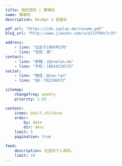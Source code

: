 ```yaml
---
title: 我的简历 | 黄靖钧
name: 黄靖钧
description: DevOps & 容器云

pdf_url: "https://cdn.zuolan.me/resume.pdf"
blog_url: "http://www.jianshu.com/u/e213f00c7c35"

address:
    - line: "出生于1995年2月"
    - line: "性别：男"
contact: 
    - line: "邮箱：i@zuolan.me"
    - line: "手机：18814129725"
social:
    - line: "微信：@zuo-lan"
    - line: "QQ：792236072"

sitemap:
    changefreq: weekly
    priority: 1.03

content:
    items: @self.children
    order:
        by: date
        dir: desc
    limit: 5
    pagination: true

feed:
    description: 左蓝的个人简历。
    limit: 10
---
```


